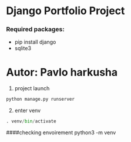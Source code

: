 # Django Portfolio Project

### Required packages:

- pip install django
- sqlite3


# Autor: Pavlo harkusha


1. project launch
```python
python manage.py runserver
```
2. enter venv
```python
. venv/bin/activate
```
####checking envoirement
python3 -m venv